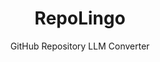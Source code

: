 ---
id: repolingo
title: RepoLingo
subtitle: GitHub Repository LLM Converter
description: Turn any GitHub Repository into LLM-ready data
problem: GitHub repositories are a rich source of information, but they are not easily accessible for LLMs.
solution: RepoLingo is a tool that allows you to convert any GitHub repository into a format that is easily readable and understandable for LLMs.
tech: 
  - NuxtJS
  - TailwindCSS
  - TypeScript
link: https://repolingo.leonkohli.dev
repo: https://github.com/LeonKohli/RepoLingo
image: /images/projects/repolingo-preview.png
--- 